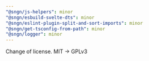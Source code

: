 ```yaml
---
"@sngn/js-helpers": minor
"@sngn/esbuild-svelte-dts": minor
"@sngn/eslint-plugin-split-and-sort-imports": minor
"@sngn/get-tsconfig-from-path": minor
"@sngn/logger": minor
---
```


Change of license. MIT -> GPLv3
